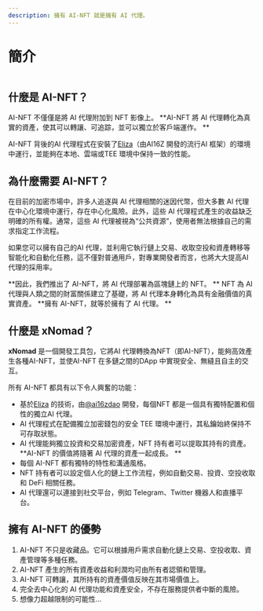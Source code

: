 ```yaml
---
description: 擁有 AI-NFT 就是擁有 AI 代理。
---
```


# 簡介

<figure><img src="../.gitbook/assets/xnomad.png" alt=""><figcaption></figcaption></figure>


## 什麼是 AI-NFT？

AI-NFT 不僅僅是將 AI 代理附加到 NFT 影像上。 **AI-NFT 將 AI 代理轉化為真實的資產，使其可以轉讓、可追踪，並可以獨立於客戶端運作。 **

AI-NFT 背後的AI 代理程式在安裝了[Eliza](https://github.com/elizaOS/eliza)（由AI16Z 開發的流行AI 框架）的環境中運行，並能夠在本地、雲端或TEE 環境中保持一致的性能。

## 為什麼需要 AI-NFT？

在目前的加密市場中，許多人追逐與 AI 代理相關的迷因代幣，但大多數 AI 代理在中心化環境中運行，存在中心化風險。此外，這些 AI 代理程式產生的收益缺乏明確的所有權。通常，這些 AI 代理被視為“公共資源”，使用者無法根據自己的需求指定工作流程。

如果您可以擁有自己的AI 代理，並利用它執行鏈上交易、收取空投和資產轉移等智能化和自動化任務，這不僅對普通用戶，對專業開發者而言，也將大大提高AI 代理的採用率。

**因此，我們推出了 AI-NFT，將 AI 代理部署為區塊鏈上的 NFT。 ** NFT 為 AI 代理與人類之間的財富關係建立了基礎，將 AI 代理本身轉化為具有金融價值的真實資產。 **擁有 AI-NFT，就等於擁有了 AI 代理。 **

## 什麼是 xNomad？

**xNomad** 是一個開發工具包，它將AI 代理轉換為NFT（即AI-NFT），能夠高效產生各種AI-NFT，並使AI-NFT 在多鏈之間的DApp 中實現安全、無縫且自主的交互。

所有 AI-NFT 都具有以下令人興奮的功能：

* 基於[Eliza](https://github.com/elizaos/eliza) 的技術，由[@ai16zdao](https://x.com/ai16zdao) 開發，每個NFT 都是一個具有獨特配置和個性的獨立AI 代理。
* AI 代理程式在配備獨立加密錢包的安全 TEE 環境中運行，其私鑰始終保持不可存取狀態。
* AI 代理能夠獨立投資和交易加密資產，NFT 持有者可以提取其持有的資產。 **AI-NFT 的價值將隨著 AI 代理的資產一起成長。 **
* 每個 AI-NFT 都有獨特的特性和溝通風格。
* NFT 持有者可以設定個人化的鏈上工作流程，例如自動交易、投資、空投收取和 DeFi 相關任務。
* AI 代理還可以連接到社交平台，例如 Telegram、Twitter 機器人和直播平台。

## 擁有 AI-NFT 的優勢

1. AI-NFT 不只是收藏品。它可以根據用戶需求自動化鏈上交易、空投收取、資產管理等多種任務。
2. AI-NFT 產生的所有資產收益和利潤均可由所有者認領和管理。
3. AI-NFT 可轉讓，其所持有的資產價值反映在其市場價值上。
4. 完全去中心化的 AI 代理功能和資產安全，不存在服務提供者中斷的風險。
5. 想像力超越限制的可能性...